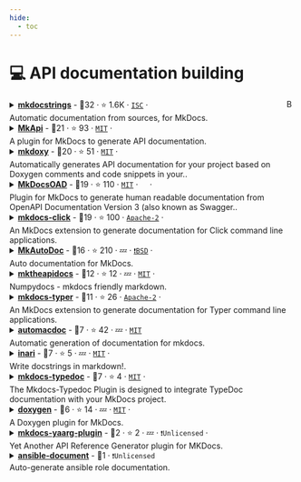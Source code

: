 ```yaml
---
hide:
  - toc
---
```


# 💻 API documentation building

<a href="#contents"><img align="right" width="15" height="15" src="https://git.io/JtehR" alt="Back to top"></a>

<details><summary><b><a href="https://github.com/mkdocstrings/mkdocstrings">mkdocstrings</a></b>  - 🥇32 ·  ⭐ 1.6K · <code><a href="http://bit.ly/3hkKRql">ISC</a></code> · <code><img src="https://cdn.icon-icons.com/icons2/1465/PNG/512/701electricplug_100845.png" style="display:inline;" width="13" height="13"></code><br>Automatic documentation from sources, for MkDocs.</summary>

- [GitHub](https://github.com/mkdocstrings/mkdocstrings) (👨‍💻 42 · 🔀 100 · 📦 12K · 📋 390 - 12% open · ⏱️ 05.04.2024)
- [PyPi](https://pypi.org/project/mkdocstrings) (📥 850K / month):
	```
	pip install mkdocstrings
	```
- Add to [mkdocs.yml](https://www.mkdocs.org/user-guide/configuration/#plugins):
   ```yaml
   plugins:
     - mkdocstrings
   ```
</details>
<details><summary><b><a href="https://github.com/daizutabi/mkapi">MkApi</a></b>  - 🥇21 ·  ⭐ 93 · <code><a href="http://bit.ly/34MBwT8">MIT</a></code> · <code><img src="https://cdn.icon-icons.com/icons2/1465/PNG/512/701electricplug_100845.png" style="display:inline;" width="13" height="13"></code><br>A plugin for MkDocs to generate API documentation.</summary>

- [GitHub](https://github.com/daizutabi/mkapi) (👨‍💻 5 · 🔀 17 · 📦 170 · 📋 88 - 23% open · ⏱️ 03.04.2024)
- [PyPi](https://pypi.org/project/mkapi) (📥 7K / month):
	```
	pip install mkapi
	```
- Add to [mkdocs.yml](https://www.mkdocs.org/user-guide/configuration/#plugins):
   ```yaml
   plugins:
     - mkapi
   ```
</details>
<details><summary><b><a href="https://github.com/JakubAndrysek/MkDoxy">mkdoxy</a></b>  - 🥈20 ·  ⭐ 51 · <code><a href="http://bit.ly/34MBwT8">MIT</a></code> · <code><img src="https://cdn.icon-icons.com/icons2/1465/PNG/512/701electricplug_100845.png" style="display:inline;" width="13" height="13"></code><br>Automatically generates API documentation for your project based on Doxygen comments and code snippets in your..</summary>

- [GitHub](https://github.com/JakubAndrysek/MkDoxy) (👨‍💻 10 · 🔀 15 · 📦 8 · 📋 50 - 14% open · ⏱️ 19.04.2024)
- [PyPi](https://pypi.org/project/mkdoxy) (📥 13K / month):
	```
	pip install mkdoxy
	```
- Add to [mkdocs.yml](https://www.mkdocs.org/user-guide/configuration/#plugins):
   ```yaml
   plugins:
     - mkdoxy
   ```
</details>
<details><summary><b><a href="https://github.com/Neoteroi/mkdocs-plugins">MkDocsOAD</a></b>  - 🥈19 ·  ⭐ 110 · <code><a href="http://bit.ly/34MBwT8">MIT</a></code> · <code><img src="https://cdn.icon-icons.com/icons2/1465/PNG/512/701electricplug_100845.png" style="display:inline;" width="13" height="13"></code> · <code><img src="https://cdn.icon-icons.com/icons2/1459/PNG/512/2799201-jigsaw-processing_99781.png" style="display:inline;" width="13" height="13"></code><br>Plugin for MkDocs to generate human readable documentation from OpenAPI Documentation Version 3 (also known as Swagger..</summary>

- [GitHub](https://github.com/Neoteroi/mkdocs-plugins) (👨‍💻 10 · 🔀 9 · 📥 990 · 📦 160 · 📋 35 - 40% open · ⏱️ 01.02.2024)
- [PyPi](https://pypi.org/project/neoteroi-mkdocs) (📥 46K / month):
	```
	pip install neoteroi-mkdocs
	```
- Add to [mkdocs.yml](https://www.mkdocs.org/user-guide/configuration/#plugins):
   ```yaml
   plugins:
     - neoteroi.mkdocsoad
     - neoteroi.contribs
   markdown_extensions:
     - neoteroi.cards
     - neoteroi.timeline
     - neoteroi.projects
     - neoteroi.spantable
   ```
</details>
<details><summary><b><a href="https://github.com/mkdocs/mkdocs-click">mkdocs-click</a></b>  - 🥈19 ·  ⭐ 100 · <code><a href="http://bit.ly/3nYMfla">Apache-2</a></code> · <code><img src="https://cdn.icon-icons.com/icons2/1459/PNG/512/2799201-jigsaw-processing_99781.png" style="display:inline;" width="13" height="13"></code><br>An MkDocs extension to generate documentation for Click command line applications.</summary>

- [GitHub](https://github.com/mkdocs/mkdocs-click) (👨‍💻 13 · 🔀 15 · 📦 410 · 📋 29 - 48% open · ⏱️ 11.02.2024)
- [PyPi](https://pypi.org/project/mkdocs-click) (📥 48K / month):
	```
	pip install mkdocs-click
	```
- Add to [mkdocs.yml](https://www.mkdocs.org/user-guide/configuration/#markdown_extensions):
   ```yaml
   markdown_extensions:
     - mkdocs-click
   ```
</details>
<details><summary><b><a href="https://github.com/tomchristie/mkautodoc">MkAutoDoc</a></b>  - 🥈16 ·  ⭐ 210 · 💤 · <code><a href="https://tldrlegal.com/search?query=BSD">❗️BSD</a></code> · <code><img src="https://cdn.icon-icons.com/icons2/1459/PNG/512/2799201-jigsaw-processing_99781.png" style="display:inline;" width="13" height="13"></code><br>Auto documentation for MkDocs.</summary>

- [GitHub](https://github.com/tomchristie/mkautodoc) (👨‍💻 7 · 🔀 15 · 📦 790 · 📋 18 - 38% open · ⏱️ 26.09.2022)
- [PyPi](https://pypi.org/project/mkautodoc) (📥 8.8K / month):
	```
	pip install mkautodoc
	```
- Add to [mkdocs.yml](https://www.mkdocs.org/user-guide/configuration/#markdown_extensions):
   ```yaml
   markdown_extensions:
     - mkautodoc
   ```
</details>
<details><summary><b><a href="https://github.com/greenape/mktheapidocs">mktheapidocs</a></b>  - 🥉12 ·  ⭐ 12 · 💤 · <code><a href="http://bit.ly/34MBwT8">MIT</a></code> · <code><img src="https://cdn.icon-icons.com/icons2/1465/PNG/512/701electricplug_100845.png" style="display:inline;" width="13" height="13"></code><br>Numpydocs - mkdocs friendly markdown.</summary>

- [GitHub](https://github.com/greenape/mktheapidocs) (👨‍💻 6 · 🔀 3 · 📦 39 · 📋 16 - 62% open · ⏱️ 10.06.2022)
- [PyPi](https://pypi.org/project/mktheapidocs) (📥 540 / month):
	```
	pip install mktheapidocs
	```
- Add to [mkdocs.yml](https://www.mkdocs.org/user-guide/configuration/#plugins):
   ```yaml
   plugins:
     - mktheapidocs
   ```
</details>
<details><summary><b><a href="https://github.com/bruce-szalwinski/mkdocs-typer">mkdocs-typer</a></b>  - 🥉11 ·  ⭐ 26 · <code><a href="http://bit.ly/3nYMfla">Apache-2</a></code> · <code><img src="https://cdn.icon-icons.com/icons2/1459/PNG/512/2799201-jigsaw-processing_99781.png" style="display:inline;" width="13" height="13"></code><br>An MkDocs extension to generate documentation for Typer command line applications.</summary>

- [GitHub](https://github.com/bruce-szalwinski/mkdocs-typer) (🔀 1 · 📋 6 - 50% open · ⏱️ 21.06.2023)
- [PyPi](https://pypi.org/project/mkdocs-typer) (📥 6.9K / month):
	```
	pip install mkdocs-typer
	```
- Add to [mkdocs.yml](https://www.mkdocs.org/user-guide/configuration/#markdown_extensions):
   ```yaml
   markdown_extensions:
     - mkdocs-typer
   ```
</details>
<details><summary><b><a href="https://github.com/AlexandreKempf/automacdoc">automacdoc</a></b>  - 🥉7 ·  ⭐ 42 · 💤 · <code><a href="http://bit.ly/34MBwT8">MIT</a></code><br>Automatic generation of documentation for mkdocs.</summary>

- [GitHub](https://github.com/AlexandreKempf/automacdoc) (👨‍💻 6 · 🔀 10 · 📋 5 - 80% open · ⏱️ 29.12.2020)
- [PyPi](https://pypi.org/project/automacdoc) (📥 49 / month):
	```
	pip install automacdoc
	```
</details>
<details><summary><b><a href="https://github.com/tkamenoko/inari">inari</a></b>  - 🥉7 ·  ⭐ 5 · 💤 · <code><a href="http://bit.ly/34MBwT8">MIT</a></code> · <code><img src="https://cdn.icon-icons.com/icons2/1465/PNG/512/701electricplug_100845.png" style="display:inline;" width="13" height="13"></code><br>Write docstrings in markdown!.</summary>

- [GitHub](https://github.com/tkamenoko/inari) (📦 6 · 📋 2 - 50% open · ⏱️ 10.07.2021)
- [PyPi](https://pypi.org/project/inari) (📥 140 / month):
	```
	pip install inari
	```
- Add to [mkdocs.yml](https://www.mkdocs.org/user-guide/configuration/#plugins):
   ```yaml
   plugins:
     - inari
   ```
</details>
<details><summary><b><a href="https://github.com/JakubAndrysek/mkdocs-typedoc">mkdocs-typedoc</a></b>  - 🥉7 ·  ⭐ 4 · <code><a href="http://bit.ly/34MBwT8">MIT</a></code> · <code><img src="https://cdn.icon-icons.com/icons2/1465/PNG/512/701electricplug_100845.png" style="display:inline;" width="13" height="13"></code><br>The Mkdocs-Typedoc Plugin is designed to integrate TypeDoc documentation with your MkDocs project.</summary>

- [GitHub](https://github.com/JakubAndrysek/mkdocs-typedoc) (👨‍💻 2 · 🔀 1 · ⏱️ 21.12.2023)
- [PyPi](https://pypi.org/project/mkdocs-typedoc) (📥 240 / month):
	```
	pip install mkdocs-typedoc
	```
- Add to [mkdocs.yml](https://www.mkdocs.org/user-guide/configuration/#plugins):
   ```yaml
   plugins:
     - typedoc
   ```
</details>
<details><summary><b><a href="https://github.com/pieterdavid/mkdocs-doxygen-plugin">doxygen</a></b>  - 🥉6 ·  ⭐ 14 · 💤 · <code><a href="http://bit.ly/34MBwT8">MIT</a></code> · <code><img src="https://cdn.icon-icons.com/icons2/1465/PNG/512/701electricplug_100845.png" style="display:inline;" width="13" height="13"></code><br>A Doxygen plugin for MkDocs.</summary>

- [GitHub](https://github.com/pieterdavid/mkdocs-doxygen-plugin) (👨‍💻 3 · 🔀 4 · ⏱️ 04.12.2020)
- Add to [mkdocs.yml](https://www.mkdocs.org/user-guide/configuration/#plugins):
   ```yaml
   plugins:
     - doxygen
   ```
</details>
<details><summary><b><a href="https://github.com/g6123/mkdocs-yaarg-plugin">mkdocs-yaarg-plugin</a></b>  - 🥉2 ·  ⭐ 2 · 💤 · <code>❗Unlicensed</code> · <code><img src="https://cdn.icon-icons.com/icons2/1465/PNG/512/701electricplug_100845.png" style="display:inline;" width="13" height="13"></code><br>Yet Another API Reference Generator plugin for MKDocs.</summary>

- [GitHub](https://github.com/g6123/mkdocs-yaarg-plugin) (⏱️ 14.03.2021)
- [PyPi](https://pypi.org/project/mkdocs-yaarg-plugin) (📥 41 / month):
	```
	pip install mkdocs-yaarg-plugin
	```
- Add to [mkdocs.yml](https://www.mkdocs.org/user-guide/configuration/#plugins):
   ```yaml
   plugins:
     - yaarg
   ```
</details>
<details><summary><b><a href="https://pypi.org/project/ansible-mkdocs/">ansible-document</a></b>  - 🥉1 · <code>❗Unlicensed</code><br>Auto-generate ansible role documentation.</summary>

- [PyPi](https://pypi.org/project/ansible-mkdocs) (📥 17 / month):
	```
	pip install ansible-mkdocs
	```
</details>
<br>
